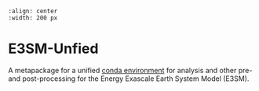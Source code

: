 ```{image} logo/e3sm_unified_logo_200.png
:align: center
:width: 200 px
```

# E3SM-Unfied

A metapackage for a unified
[conda environment](https://conda.io/projects/conda/en/latest/user-guide/tasks/manage-environments.html)
for analysis and other pre- and post-processing for the Energy Exascale Earth
System Model (E3SM).

